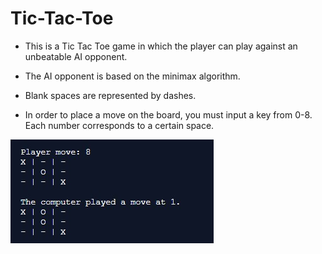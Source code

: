 # Tic-Tac-Toe
* This is a Tic Tac Toe game in which the player can play against an unbeatable AI opponent.

* The AI opponent is based on the minimax algorithm.

* Blank spaces are represented by dashes.

* In order to place a move on the board, you must input a key from 0-8. Each number corresponds to a certain space.

![alt text](https://raw.githubusercontent.com/rishiso/Tic-Tac-Toe/master/Game%20Image.jpg "Game Image")
